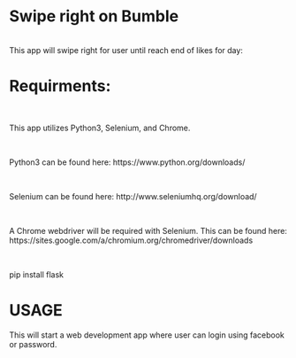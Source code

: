 <h1>Swipe right on Bumble</h1> <br>
This app will swipe right for user until reach end of likes for day:
<h1>Requirments:</h1> <br>
<p>This app utilizes Python3, Selenium, and Chrome.</p><br>
<p>Python3 can be found here: https://www.python.org/downloads/ </p><br>
<p>Selenium can be found here: http://www.seleniumhq.org/download/ </p><br>
<p>A Chrome webdriver will be required with Selenium. This can be found here: https://sites.google.com/a/chromium.org/chromedriver/downloads</p> <br>

<p>pip install flask</p>

<h1>USAGE</h1>
<p>This will start a web development app where user can login using facebook or password. </p>
